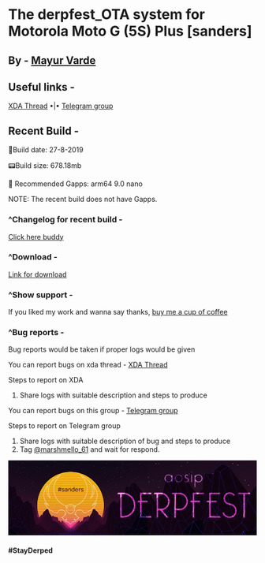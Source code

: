 # The derpfest_OTA system for Motorola Moto G (5S) Plus [sanders]

## By - [Mayur Varde](https://t.me/marshmello_61)

## Useful links -

[XDA Thread](https://forum.xda-developers.com/moto-g5s-plus/development/rom-aosip-derfest-t3932260) •|•
[Telegram group](https://t.me/derpfestsanders)


## Recent Build -

📱Build date: 27-8-2019

📟Build size: 678.18mb

📨 Recommended Gapps: arm64 9.0 nano

NOTE: The recent build does not have Gapps.


### ^Changelog for recent build -

[Click here buddy](https://raw.githubusercontent.com/marshmello61/derpfest_OTA/master/changelog./changelog.txt)


### ^Download -

[Link for download](https://sourceforge.net/projects/marshmello-projects/files/Sanders/Builds/derpfest/AOSiP-9.0-DerpFest-sanders-20190827-021003.zip/download)


### ^Show support -

If you liked my work and wanna say thanks, [buy me a cup of coffee](https://paypal.me/marshmello61)


### ^Bug reports -

Bug reports would be taken if proper logs would be given 

You can report bugs on xda thread - [XDA Thread](https://forum.xda-developers.com/moto-g5s-plus/development/rom-aosip-derfest-t3932260)

Steps to report on XDA
1. Share logs with suitable description and steps to produce


You can report bugs on this group - [Telegram group](https://t.me/derpfestsanders)

Steps to report on Telegram group
1. Share logs with suitable description of bug and steps to produce
2. Tag [@marshmello_61](https://t.me/marshmello_61) and wait for respond.


![DerpFest](https://raw.githubusercontent.com/marshmello61/derpfest_OTA/master/IMG_20190521_164544_947.jpg)


#### #StayDerped
